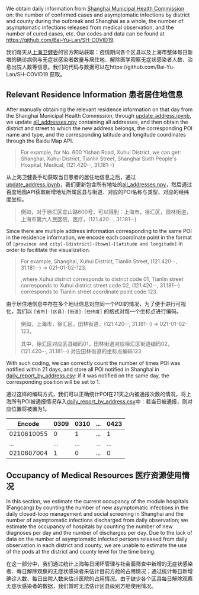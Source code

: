 We obtain daily information from [Shanghai Municipal Health Commission](https://wsjkw.sh.gov.cn/) on: the number of confirmed cases and asymptomatic infections by district and county during the outbreak and Shanghai as a whole, the number of asymptomatic infections released from medical observation, and the number of cured cases, etc. Our codes and data can be found at https://github.com/Bai-Yu-Lan/SH-COVID19.



我们每天从[上海卫健委](https://wsjkw.sh.gov.cn/)的官方网站获取：疫情期间各个区县以及上海市整体每日新增的确诊病例与无症状感染者数量与居住地、解除医学观察无症状感染者人数、治愈出院人数等信息。我们的代码与数据可以在https://github.com/Bai-Yu-Lan/SH-COVID19 获取。



## Relevant Residence Information  患者居住地信息



After manually obtaining the relevant residence information on that day from the Shanghai Municipal Health Commission, through [update_address.ipynb](https://github.com/Bai-Yu-Lan/SH-COVID19/blob/main/source/code/update_addresses.ipynb), we update [all_addresses.npy](https://github.com/Bai-Yu-Lan/SH-COVID19/blob/main/source/data/居住地信息_processed/all_addresses.npy) containing all addresses, and then obtain the district and street to which the new address belongs, the corresponding POI name and type, and the corresponding latitude and longitude coordinates through the Baidu Map API.

> For example, for No. 600 Yishan Road, Xuhui District, we can get: Shanghai, Xuhui District, Tianlin Street, Shanghai Sixth People's Hospital, Medical, (121.420···, 31.181···)



从上海卫健委手动获取当日患者的居住地信息之后，通过[update_address.ipynb](https://github.com/Bai-Yu-Lan/SH-COVID19/blob/main/source/code/update_addresses.ipynb)，我们更新包含所有地址的[all_addresses.npy](https://github.com/Bai-Yu-Lan/SH-COVID19/blob/main/source/data/居住地信息_processed/all_addresses.npy)，然后通过百度地图API获取新增地址所属区县与街道、对应的POI名称与类型、对应的经纬度坐标。

> 例如，对于徐汇区宜山路600号，可以得到：上海市，徐汇区，田林街道，上海市第六人民医院，医疗，(121.420···,  31.181···)



Since there are multiple address information corresponding to the same POI in the residence information, we encode each coordinate point in the format of `[province and city]-[district]-[town]-[latitude and longitude]` in order to facilitate the visualization.

> For example, Shanghai, Xuhui District, Tianlin Street, (121.420···, 31.181···) -> 021-01-02-123.
>
> ,where Xuhui district corresponds to district code 01, Tianlin street corresponds to Xuhui district street code 02, (121.420···, 31.181···) corresponds to Tianlin street coordinate point code 123.



由于居住地信息中存在多个地址信息对应同一个POI的情况，为了便于进行可视化，我们以 `[省市]-[区县]-[街道]-[经纬度]` 的格式对每一个坐标点进行编码。

> 例如，上海市，徐汇区，田林街道，(121.420···,  31.181···)  -> 021-01-02-123，
>
> 其中，徐汇区对应区县编码01，田林街道对应徐汇区街道编码02，(121.420···,  31.181···) 对应田林街道的坐标点编码123



With such coding, we can correctly count the number of times POI was notified within 21 days, and store all POI notified in Shanghai in [daily_report_by_address.csv](https://github.com/Bai-Yu-Lan/SH-COVID19/blob/main/source/data/CaseInfo/daily_report_by_address.csv): if it was notified on the same day, the corresponding position will be set to 1.



通过这样的编码方式，我们可以正确统计POI在21天之内被通报次数的情况，将上海所有POI被通报情况存入[daily_report_by_address.csv](https://github.com/Bai-Yu-Lan/SH-COVID19/blob/main/source/data/CaseInfo/daily_report_by_address.csv)中：若当日被通报，则对应位置将被置为1。



| Encode     | 0309 | 0310 | ...  | 0423 |
| ---------- | ---- | ---- | --- | ---- |
| 0210610055 | 0    | 1    | ...  | 1    |
| ...        | ...  | ...  | ...  | ...  |
| 0210607004 | 1    | 0    | ...  | 0    |



## Occupancy of Medical Resources 医疗资源使用情况



In this section, we estimate the current occupancy of the module hospitals (Fangcang) by counting the number of new asymptomatic infections in the daily closed-loop management and social screening in Shanghai and the number of asymptomatic infections discharged from daily observation; we estimate the occupancy of hospitals by counting the number of new diagnoses per day and the number of discharges per day. Due to the lack of data on the number of asymptomatic infected persons released from daily observation in each district and county, we are unable to estimate the use of the pods at the district and county level for the time being.



在这一部分中，我们通过统计上海每日闭环管理与社会面筛查中新增的无症状感染者、每日解除观察的无症状感染者来估计目前方舱的占用情况；通过统计每日新增确诊人数、每日出院人数来估计医院的占用情况。由于缺少各个区县每日解除观察无症状感染者的数据，我们暂时无法估计区县级别方舱使用情况。




